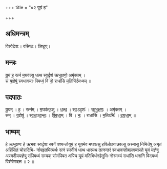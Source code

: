 +++
title = "०२ यूयं ह"

+++
## अधिमन्त्रम्
विश्वेदेवाः। वसिष्ठः। त्रिष्टुप्।

## मन्त्रः
यू॒यं ह॒ रत्नं॑ म॒घव॑त्सु धत्थ स्व॒र्दृश॑ ऋभुक्षणो॒ अमृ॑क्तम् ।  
सं य॒ज्ञेषु॑ स्वधावन्तः पिबध्वं॒ वि नो॒ राधां॑सि म॒तिभि॑र्दयध्वम् ॥

## पदपाठः
यू॒यम् । ह॒ । रत्न॑म् । म॒घव॑त्ऽसु । ध॒त्थ॒ । स्वः॒ऽदृशः॑ । ऋ॒भु॒क्ष॒णः॒ । अमृ॑क्तम् ।  
सम् । य॒ज्ञेषु॑ । स्व॒धा॒ऽव॒न्तः॒ । पि॒ब॒ध्व॒म् । वि । नः॒ । राधां॑सि । म॒तिऽभिः॑ । द॒य॒ध्व॒म् ॥

## भाष्यम्
हे ऋभुक्षणः हे ऋभवः स्वर्दृशः स्वर्गं पश्यन्तोयूयं ह यूयमेव मघवत्सु हविर्लक्षणान्नवत्सु अस्मासु निमित्तेषु अमृतं अहिंसितं चोरादिभि- र्नापहृतमित्यर्थः रत्नं रमणीयं धत्थ धारयथ तत्नन्तरं स्वधावन्तोबलवन्तस्ते यूयं यज्ञेषु अस्मदीययज्ञेषु संपिबध्वं सम्यक् सोमंपिबत अपिच यूयं मतिभिर्धनहेतुभिः नोस्मभ्यं राधांसि धनानि विदयध्वं विशेषेणदत्त ॥ २ ॥